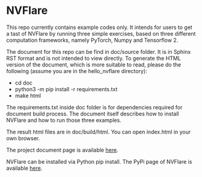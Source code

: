 # NVFlare

This repo currently contains example codes only.  It intends for users to get a tast of NVFlare by running
three simple exercises, based on three different computation frameworks, namely PyTorch, Numpy and Tensorflow 2.

The document for this repo can be find in doc/source folder.  It is in Sphinx RST format and is not
intended to view directly.  To generate the HTML version of the document, which is more suitable to
read, please do the following (assume you are in the hello_nvflare directory):

  * cd doc
  * python3 -m pip install -r requirements.txt
  * make html

The requirements.txt inside doc folder is for dependencies required for document build process.  The
document itself describes how to install NVFlare and how to run those three examples.

The result html files are in doc/build/html.  You can open index.html in your own browser.

The project document page is available [here](https://nvidia.github.io/nvflare/).

NVFlare can be installed via Python pip install.  The PyPi page of NVFlare is available [here](https://pypi.org/project/nvflare/).